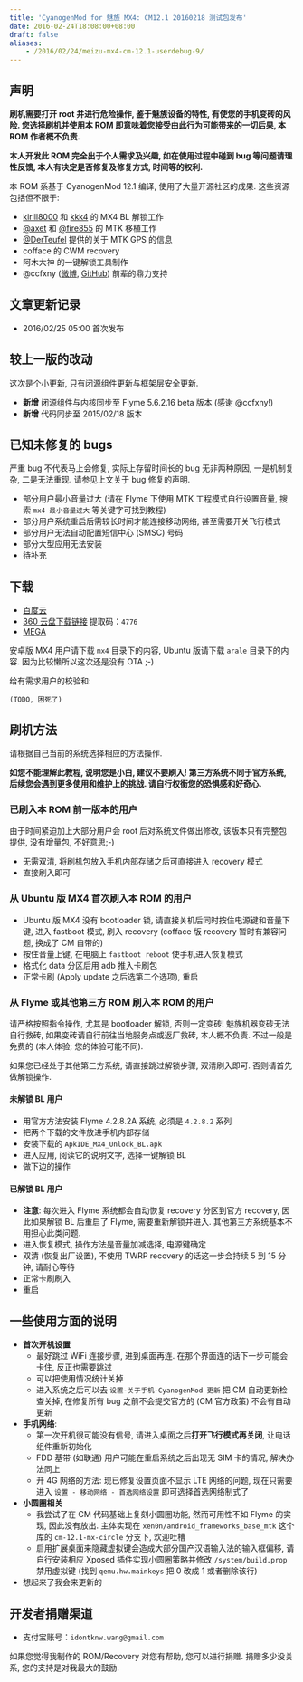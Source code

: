 ```yaml
---
title: 'CyanogenMod for 魅族 MX4: CM12.1 20160218 测试包发布'
date: 2016-02-24T18:08:00+08:00
draft: false
aliases:
    - /2016/02/24/meizu-mx4-cm-12.1-userdebug-9/
---
```



## 声明

**刷机需要打开 root 并进行危险操作, 鉴于魅族设备的特性, 有使您的手机变砖的风险.
您选择刷机并使用本 ROM 即意味着您接受由此行为可能带来的一切后果,
本 ROM 作者概不负责.**

**本人开发此 ROM 完全出于个人需求及兴趣, 如在使用过程中碰到 bug 等问题请理性反馈,
本人有决定是否修复及修复方式, 时间等的权利.**

本 ROM 系基于 CyanogenMod 12.1 编译, 使用了大量开源社区的成果. 这些资源包括但不限于:

* [kirill8000](http://4pda.ru/forum/index.php?showuser=4461476) 和 [kkk4](http://4pda.ru/forum/index.php?showuser=610367) 的 MX4 BL 解锁工作
* [@axet](https://github.com/axet) 和 [@fire855](https://github.com/fire855) 的 MTK 移植工作
* [@DerTeufel](https://github.com/DerTeufel) 提供的关于 MTK GPS 的信息
* cofface 的 CWM recovery
* 阿木大神 的一键解锁工具制作
* @ccfxny ([微博](http://weibo.com/ccfxny), [GitHub](https://github.com/ccfxny)) 前辈的鼎力支持


## 文章更新记录

* 2016/02/25 05:00 首次发布


## 较上一版的改动

这次是个小更新, 只有闭源组件更新与框架层安全更新.

* **新增** 闭源组件与内核同步至 Flyme 5.6.2.16 beta 版本 (感谢 @ccfxny!)
* **新增** 代码同步至 2015/02/18 版本


## 已知未修复的 bugs

严重 bug 不代表马上会修复, 实际上存留时间长的 bug 无非两种原因, 一是机制复杂,
二是无法重现. 请参见上文关于 bug 修复的声明.

* 部分用户最小音量过大 (请在 Flyme 下使用 MTK 工程模式自行设置音量, 搜索 `mx4 最小音量过大` 等关键字可找到教程)
* 部分用户系统重启后需较长时间才能连接移动网络, 甚至需要开关飞行模式
* 部分用户无法自动配置短信中心 (SMSC) 号码
* 部分大型应用无法安装
* 待补充


## 下载

* [百度云][baidupan]
* [360 云盘下载链接][360-yunpan] 提取码：`4776`
* [MEGA][mega]

安卓版 MX4 用户请下载 `mx4` 目录下的内容, Ubuntu 版请下载 `arale` 目录下的内容. 因为比较懒所以这次还是没有 OTA ;-)

[baidupan]: http://pan.baidu.com/s/1Jge5K
[360-yunpan]: https://yunpan.cn/cxG4UJKym45rR
[mega]: https://mega.nz/#F!1p1kkBZT!wqml0aCll14yA3E4JlMPwg


给有需求用户的校验和:

```
(TODO, 困死了)
```


## 刷机方法

请根据自己当前的系统选择相应的方法操作.

**如您不能理解此教程, 说明您是小白, 建议不要刷入! 第三方系统不同于官方系统, 后续您会遇到更多使用和维护上的挑战. 请自行权衡您的恐惧感和好奇心.**


### 已刷入本 ROM 前一版本的用户

由于时间紧迫加上大部分用户会 root 后对系统文件做出修改, 该版本只有完整包提供, 没有增量包, 不好意思;-)

* 无需双清, 将刷机包放入手机内部存储之后可直接进入 recovery 模式
* 直接刷入即可


### 从 Ubuntu 版 MX4 首次刷入本 ROM 的用户

* Ubuntu 版 MX4 没有 bootloader 锁, 请直接关机后同时按住电源键和音量下键, 进入 fastboot 模式, 刷入 recovery (cofface 版 recovery 暂时有兼容问题, 换成了 CM 自带的)
* 按住音量上键, 在电脑上 `fastboot reboot` 使手机进入恢复模式
* 格式化 data 分区后用 adb 推入卡刷包
* 正常卡刷 (Apply update 之后选第二个选项), 重启


### 从 Flyme 或其他第三方 ROM 刷入本 ROM 的用户

请严格按照指令操作, 尤其是 bootloader 解锁, 否则一定变砖!
魅族机器变砖无法自行救砖, 如果变砖请自行前往当地服务点或返厂救砖, 本人概不负责.
不过一般是免费的 (本人体验; 您的体验可能不同).

如果您已经处于其他第三方系统, 请直接跳过解锁步骤, 双清刷入即可. 否则请首先做解锁操作.


#### 未解锁 BL 用户

* 用官方方法安装 Flyme 4.2.8.2A 系统, 必须是 `4.2.8.2` 系列
* 把两个下载的文件放进手机内部存储
* 安装下载的 `ApkIDE_MX4_Unlock_BL.apk`
* 进入应用, 阅读它的说明文字, 选择一键解锁 BL
* 做下边的操作


#### 已解锁 BL 用户

* **注意**: 每次进入 Flyme 系统都会自动恢复 recovery 分区到官方 recovery, 因此如果解锁 BL 后重启了 Flyme, 需要重新解锁并进入. 其他第三方系统基本不用担心此类问题.
* 进入恢复模式, 操作方法是音量加减选择, 电源键确定
* 双清 (恢复出厂设置), 不使用 TWRP recovery 的话这一步会持续 5 到 15 分钟, 请耐心等待
* 正常卡刷刷入
* 重启


## 一些使用方面的说明

* **首次开机设置**
    - 最好跳过 WiFi 连接步骤, 进到桌面再连. 在那个界面连的话下一步可能会卡住, 反正也需要跳过
    - 可以把使用情况统计关掉
    - 进入系统之后可以去 `设置-关于手机-CyanogenMod 更新` 把 CM 自动更新检查关掉, 在修复所有 bug 之前不会提交官方的 (CM 官方政策) 不会有自动更新
* **手机网络**:
    - 第一次开机很可能没有信号, 请进入桌面之后**打开飞行模式再关闭**, 让电话组件重新初始化
    - FDD 基带 (如联通) 用户可能在重启系统之后出现无 SIM 卡的情况, 解决办法同上
    - 开 4G 网络的方法: 现已修复设置页面不显示 LTE 网络的问题, 现在只需要进入 `设置 - 移动网络 - 首选网络设置` 即可选择首选网络制式了
* **小圆圈相关**
    - 我尝试了在 CM 代码基础上复刻小圆圈功能, 然而可用性不如 Flyme 的实现, 因此没有放出. 主体实现在 `xen0n/android_frameworks_base_mtk` 这个库的 `cm-12.1-mx-circle` 分支下, 欢迎吐槽
    - 启用扩展桌面来隐藏虚拟键会造成大部分国产汉语输入法的输入框偏移, 请自行安装相应 Xposed 插件实现小圆圈策略并修改 `/system/build.prop` 禁用虚拟键 (找到 `qemu.hw.mainkeys` 把 0 改成 1 或者删除该行)
* 想起来了我会来更新的


## 开发者捐赠渠道

* 支付宝账号：`idontknw.wang@gmail.com`

如果您觉得我制作的 ROM/Recovery 对您有帮助, 您可以进行捐赠.
捐赠多少没关系, 您的支持是对我最大的鼓励.


<!-- vim:set ai et ts=4 sw=4 sts=4 fenc=utf-8: -->
